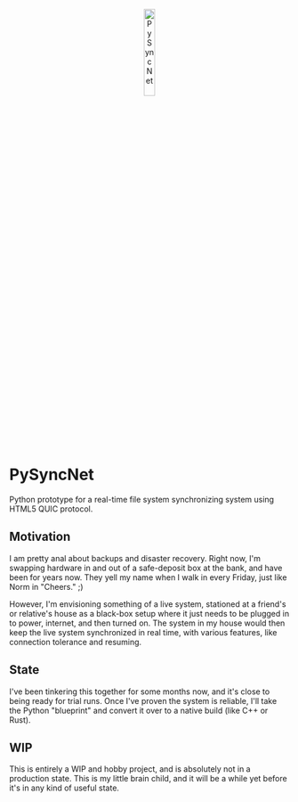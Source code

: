 <p align="center">
    <img width="20%" alt="PySyncNet" src="https://github.com/b0bh00d/PySyncNet/assets/4536448/c00669bb-5df1-4294-a047-d4194b790160">
</p>

# PySyncNet
Python prototype for a real-time file system synchronizing system using HTML5 QUIC protocol.

## Motivation
I am pretty anal about backups and disaster recovery.  Right now, I'm swapping hardware in and out of a safe-deposit box at the bank, and have been for years now.  They yell my name when I walk in every Friday, just like Norm in "Cheers."  ;)

However, I'm envisioning something of a live system, stationed at a friend's or relative's house as a black-box setup where it just needs to be plugged in to power, internet, and then turned on.  The system in my house would then keep the live system synchronized in real time, with various features, like connection tolerance and resuming.

## State
I've been tinkering this together for some months now, and it's close to being ready for trial runs.  Once I've proven the system is reliable, I'll take the Python "blueprint" and convert it over to a native build (like C++ or Rust).

## WIP
This is entirely a WIP and hobby project, and is absolutely not in a production state.  This is my little brain child, and it will be a while yet before it's in any kind of useful state.
